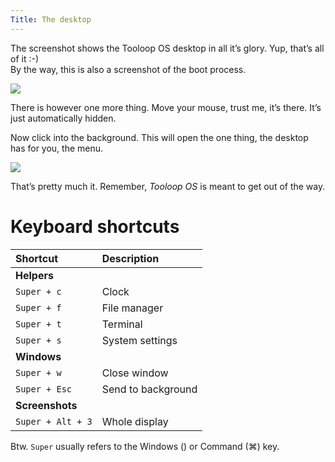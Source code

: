 ```yaml
---
Title: The desktop
---
```


The screenshot shows the Tooloop OS desktop in all it’s glory. Yup, that’s all of it :-)  
By the way, this is also a screenshot of the boot process.

<img src="%base_url%/assets/manual/desktop.png">

There is however one more thing. Move your mouse, trust me, it’s there. It’s just automatically hidden.

Now click into the background. This will open the one thing, the desktop has for you, the menu.

<img src="%base_url%/assets/manual/right-click-menu.png">

That’s pretty much it. Remember, *Tooloop OS* is meant to get out of the way.


# Keyboard shortcuts


| Shortcut           | Description                 |
| :----------------- | :-------------------------- |
| **Helpers**        |                             |
| `Super + c`        | Clock               |
| `Super + f`        | File manager |
| `Super + t`        | Terminal            |
| `Super + s`        | System settings          |
| **Windows**        |                             |
| `Super + w`        | Close window                |
| `Super + Esc`      | Send to background          |
| **Screenshots**    |                             |
| `Super + Alt + 3`   | Whole display               |

<div class="notification is-light">
Btw. <code>Super</code> usually refers to the Windows (<span class="icon"><i class="fab fa-windows"></i></span>) or Command (<span class="icon">⌘</i></span>) key.
</div>
